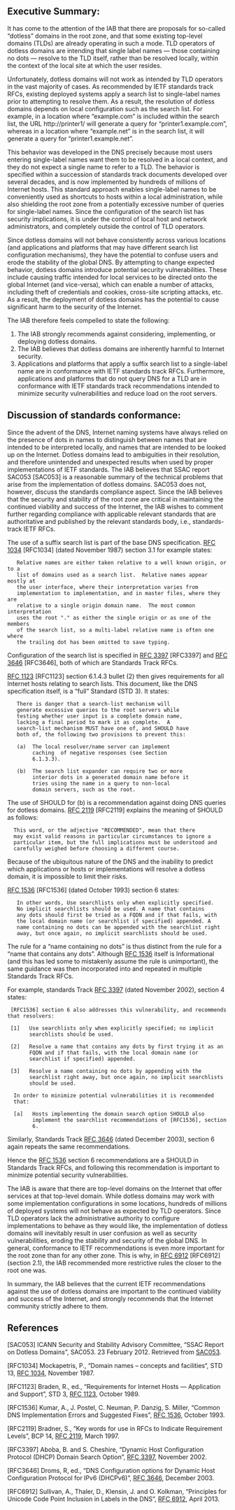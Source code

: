 
Executive Summary:
------------------


It has come to the attention of the IAB that there are proposals for so-called “dotless” domains in the root zone, and that some existing top-level domains (TLDs) are already operating in such a mode. TLD operators of dotless domains are intending that single label names — those containing no dots — resolve to the TLD itself, rather than be resolved locally, within the context of the local site at which the user resides.


Unfortunately, dotless domains will not work as intended by TLD operators in the vast majority of cases. As recommended by IETF standards track RFCs, existing deployed systems apply a search list to single-label names prior to attempting to resolve them. As a result, the resolution of dotless domains depends on local configuration such as the search list. For example, in a location where “example.com” is included within the search list, the URL http://printer1/ will generate a query for “printer1.example.com”, whereas in a location where “example.net” is in the search list, it will generate a query for “printer1.example.net”.


This behavior was developed in the DNS precisely because most users entering single-label names want them to be resolved in a local context, and they do not expect a single name to refer to a TLD. The behavior is specified within a succession of standards track documents developed over several decades, and is now implemented by hundreds of millions of Internet hosts. This standard approach enables single-label names to be conveniently used as shortcuts to hosts within a local administration, while also shielding the root zone from a potentially excessive number of queries for single-label names. Since the configuration of the search list has security implications, it is under the control of local host and network administrators, and completely outside the control of TLD operators.


Since dotless domains will not behave consistently across various locations (and applications and platforms that may have different search list configuration mechanisms), they have the potential to confuse users and erode the stability of the global DNS. By attempting to change expected behavior, dotless domains introduce potential security vulnerabilities. These include causing traffic intended for local services to be directed onto the global Internet (and vice-versa), which can enable a number of attacks, including theft of credentials and cookies, cross-site scripting attacks, etc. As a result, the deployment of dotless domains has the potential to cause significant harm to the security of the Internet.


The IAB therefore feels compelled to state the following:


1. The IAB strongly recommends against considering, implementing, or deploying dotless domains.
2. The IAB believes that dotless domains are inherently harmful to Internet security.
3. Applications and platforms that apply a suffix search list to a single-label name are in conformance with IETF standards track RFCs. Furthermore, applications and platforms that do not query DNS for a TLD are in conformance with IETF standards track recommendations intended to minimize security vulnerabilities and reduce load on the root servers.


Discussion of standards conformance:
------------------------------------


Since the advent of the DNS, Internet naming systems have always relied on the presence of dots in names to distinguish between names that are intended to be interpreted locally, and names that are intended to be looked up on the Internet. Dotless domains lead to ambiguities in their resolution, and therefore unintended and unexpected results when used by proper implementations of IETF standards. The IAB believes that SSAC report SAC053 [SAC053] is a reasonable summary of the technical problems that arise from the implementation of dotless domains. SAC053 does not, however, discuss the standards compliance aspect. Since the IAB believes that the security and stability of the root zone are critical in maintaining the continued viability and success of the Internet, the IAB wishes to comment further regarding compliance with applicable relevant standards that are authoritative and published by the relevant standards body, i.e., standards-track IETF RFCs.


The use of a suffix search list is part of the base DNS specification. [RFC 1034](http://www.rfc-editor.org/rfc/rfc1034.txt "http://www.rfc-editor.org/rfc/rfc1034.txt") [RFC1034] (dated November 1987) section 3.1 for example states:



```
   Relative names are either taken relative to a well known origin, or to a
   list of domains used as a search list.  Relative names appear mostly at
   the user interface, where their interpretation varies from
   implementation to implementation, and in master files, where they are
   relative to a single origin domain name.  The most common interpretation
   uses the root "." as either the single origin or as one of the members
   of the search list, so a multi-label relative name is often one where
   the trailing dot has been omitted to save typing.
```

Configuration of the search list is specified in [RFC 3397](http://www.rfc-editor.org/rfc/rfc3397.txt "http://www.rfc-editor.org/rfc/rfc3397.txt") [RFC3397] and [RFC 3646](http://www.rfc-editor.org/rfc/rfc3646.txt "http://www.rfc-editor.org/rfc/rfc3646.txt") [RFC3646], both of which are Standards Track RFCs.


[RFC 1123](http://www.rfc-editor.org/rfc/rfc1123.txt "http://www.rfc-editor.org/rfc/rfc1123.txt") [RFC1123] section 6.1.4.3 bullet (2) then gives requirements for all Internet hosts relating to search lists. This document, like the DNS specification itself, is a “full” Standard (STD 3). It states:



```
   There is danger that a search-list mechanism will
   generate excessive queries to the root servers while
   testing whether user input is a complete domain name,
   lacking a final period to mark it as complete.  A
   search-list mechanism MUST have one of, and SHOULD have
   both of, the following two provisions to prevent this:

   (a)  The local resolver/name server can implement
        caching  of negative responses (see Section
        6.1.3.3).

   (b)  The search list expander can require two or more
        interior dots in a generated domain name before it
        tries using the name in a query to non-local
        domain servers, such as the root.
```

The use of SHOULD for (b) is a recommendation against doing DNS queries for dotless domains. [RFC 2119](http://www.rfc-editor.org/rfc/rfc2119.txt "http://www.rfc-editor.org/rfc/rfc2119.txt") [RFC2119] explains the meaning of SHOULD as follows:



```
  This word, or the adjective "RECOMMENDED", mean that there
  may exist valid reasons in particular circumstances to ignore a
  particular item, but the full implications must be understood and
  carefully weighed before choosing a different course.
```

Because of the ubiquitous nature of the DNS and the inability to predict which applications or hosts or implementations will resolve a dotless domain, it is impossible to limit their risks.


[RFC 1536](http://www.rfc-editor.org/rfc/rfc1536.txt "http://www.rfc-editor.org/rfc/rfc1536.txt") [RFC1536] (dated October 1993) section 6 states:



```
   In other words, Use searchlists only when explicitly specified.
   No implicit searchlists should be used. A name that contains
   any dots should first be tried as a FQDN and if that fails, with
   the local domain name (or searchlist if specified) appended. A
   name containing no dots can be appended with the searchlist right
   away, but once again, no implicit searchlists should be used.
```

The rule for a “name containing no dots” is thus distinct from the rule for a “name that contains any dots”. Although [RFC 1536](http://www.rfc-editor.org/rfc/rfc1536.txt "http://www.rfc-editor.org/rfc/rfc1536.txt") itself is Informational (and this has led some to mistakenly assume the rule is unimportant), the same guidance was then incorporated into and repeated in multiple Standards Track RFCs.


For example, standards Track [RFC 3397](http://www.rfc-editor.org/rfc/rfc3397.txt "http://www.rfc-editor.org/rfc/rfc3397.txt") (dated November 2002), section 4 states:



```
 [RFC1536] section 6 also addresses this vulnerability, and recommends that resolvers:

 [1]   Use searchlists only when explicitly specified; no implicit
       searchlists should be used.

 [2]   Resolve a name that contains any dots by first trying it as an
       FQDN and if that fails, with the local domain name (or
       searchlist if specified) appended.

 [3]   Resolve a name containing no dots by appending with the
       searchlist right away, but once again, no implicit searchlists
       should be used.

  In order to minimize potential vulnerabilities it is recommended
  that:

  [a]   Hosts implementing the domain search option SHOULD also   
        implement the searchlist recommendations of [RFC1536], section
        6.
```

Similarly, Standards Track [RFC 3646](http://www.rfc-editor.org/rfc/rfc3646.txt "http://www.rfc-editor.org/rfc/rfc3646.txt") (dated December 2003), section 6 again repeats the same recommendations.


Hence the [RFC 1536](http://www.rfc-editor.org/rfc/rfc1536.txt "http://www.rfc-editor.org/rfc/rfc1536.txt") section 6 recommendations are a SHOULD in Standards Track RFCs, and following this recommendation is important to minimize potential security vulnerabilities.


The IAB is aware that there are top-level domains on the Internet that offer services at that top-level domain. While dotless domains may work with some implementation configurations in some locations, hundreds of millions of deployed systems will not behave as expected by TLD operators. Since TLD operators lack the administrative authority to configure implementations to behave as they would like, the implementation of dotless domains will inevitably result in user confusion as well as security vulnerabilities, eroding the stability and security of the global DNS. In general, conformance to IETF recommendations is even more important for the root zone than for any other zone. This is why, in [RFC 6912](http://www.rfc-editor.org/rfc/rfc6912.txt "http://www.rfc-editor.org/rfc/rfc6912.txt") [RFC6912] (section 2.1), the IAB recommended more restrictive rules the closer to the root one was.


In summary, the IAB believes that the current IETF recommendations against the use of dotless domains are important to the continued viability and success of the Internet, and strongly recommends that the Internet community strictly adhere to them.


References
----------


[SAC053] ICANN Security and Stability Advisory Committee, “SSAC Report on Dotless Domains”, SAC053. 23 February 2012. Retrieved from [SAC053](https://www.icann.org/en/groups/ssac/documents/sac-053-en.pdf "http://www.icann.org/en/groups/ssac/documents/sac-053-en.pdf").


[RFC1034] Mockapetris, P., “Domain names – concepts and facilities“, STD 13, [RFC 1034](http://www.rfc-editor.org/rfc/rfc1034.txt "http://www.rfc-editor.org/rfc/rfc1034.txt"), November 1987.


[RFC1123] Braden, R., ed., “Requirements for Internet Hosts — Application and Support”, STD 3, [RFC 1123](http://www.rfc-editor.org/rfc/rfc1123.txt "http://www.rfc-editor.org/rfc/rfc1123.txt"), October 1989.


[RFC1536] Kumar, A., J. Postel, C. Neuman, P. Danzig, S. Miller, “Common DNS Implementation Errors and Suggested Fixes”, [RFC 1536](http://www.rfc-editor.org/rfc/rfc1536.txt "http://www.rfc-editor.org/rfc/rfc1536.txt"), October 1993.


[RFC2119] Bradner, S., “Key words for use in RFCs to Indicate Requirement Levels”, BCP 14, [RFC 2119](http://www.rfc-editor.org/rfc/rfc2119.txt "http://www.rfc-editor.org/rfc/rfc2119.txt"), March 1997.


[RFC3397] Aboba, B. and S. Cheshire, “Dynamic Host Configuration Protocol (DHCP) Domain Search Option”, [RFC 3397](http://www.rfc-editor.org/rfc/rfc3397.txt "http://www.rfc-editor.org/rfc/rfc3397.txt"), November 2002.


[RFC3646] Droms, R, ed., “DNS Configuration options for Dynamic Host Configuration Protocol for IPv6 (DHCPv6)”, [RFC 3646](http://www.rfc-editor.org/rfc/rfc3646.txt "http://www.rfc-editor.org/rfc/rfc3646.txt"), December 2003.


[RFC6912] Sullivan, A., Thaler, D., Klensin, J. and O. Kolkman, “Principles for Unicode Code Point Inclusion in Labels in the DNS”, [RFC 6912](http://www.rfc-editor.org/rfc/rfc6912.txt "http://www.rfc-editor.org/rfc/rfc6912.txt"), April 2013.


